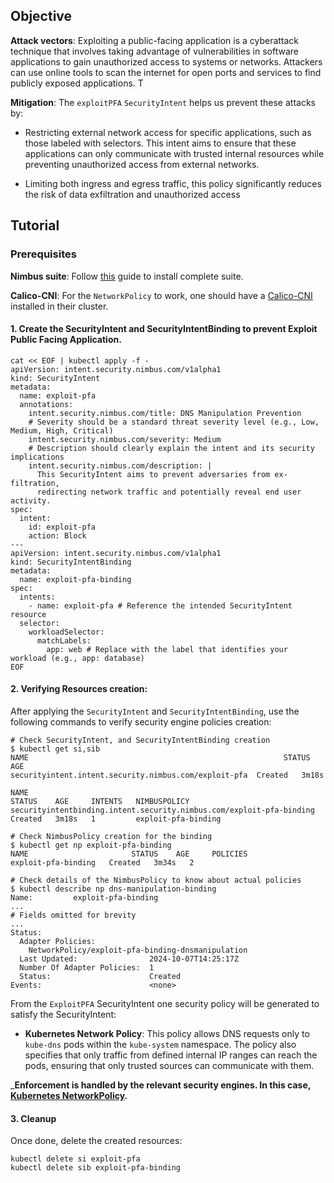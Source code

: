 ## Objective

**Attack vectors**: Exploiting a public-facing application is a cyberattack technique that involves taking advantage of vulnerabilities in software applications to gain unauthorized access to systems or networks. Attackers can use online tools to scan the internet for open ports and services to find publicly exposed applications. T

**Mitigation**: The `exploitPFA` `SecurityIntent` helps us prevent these attacks by:
 
- Restricting external network access for specific applications, such as those labeled with selectors. This intent aims to ensure that these applications can only communicate with trusted internal resources while preventing unauthorized access from external networks.

- Limiting both ingress and egress traffic, this policy significantly reduces the risk of data exfiltration and unauthorized access

## Tutorial

### Prerequisites

**Nimbus suite**: Follow [this](../../deployments/nimbus/Readme.md) guide to install complete suite.

**Calico-CNI**: For the `NetworkPolicy` to work, one should have a [Calico-CNI](https://docs.tigera.io/calico/latest/getting-started/kubernetes/self-managed-onprem/onpremises)  installed in their cluster.

#### 1. Create the SecurityIntent and SecurityIntentBinding to prevent Exploit Public Facing Application.

```shell
cat << EOF | kubectl apply -f -
apiVersion: intent.security.nimbus.com/v1alpha1
kind: SecurityIntent
metadata:
  name: exploit-pfa
  annotations:
    intent.security.nimbus.com/title: DNS Manipulation Prevention
    # Severity should be a standard threat severity level (e.g., Low, Medium, High, Critical)
    intent.security.nimbus.com/severity: Medium
    # Description should clearly explain the intent and its security implications
    intent.security.nimbus.com/description: |
      This SecurityIntent aims to prevent adversaries from ex-filtration,
      redirecting network traffic and potentially reveal end user activity.
spec:
  intent:
    id: exploit-pfa
    action: Block
---
apiVersion: intent.security.nimbus.com/v1alpha1
kind: SecurityIntentBinding
metadata:
  name: exploit-pfa-binding
spec:
  intents:
    - name: exploit-pfa # Reference the intended SecurityIntent resource
  selector:
    workloadSelector:
      matchLabels:
        app: web # Replace with the label that identifies your workload (e.g., app: database)
EOF
```

#### 2. Verifying Resources creation:

After applying the `SecurityIntent` and `SecurityIntentBinding`, use the following commands to verify security engine
policies creation:

```shell
# Check SecurityIntent, and SecurityIntentBinding creation
$ kubectl get si,sib
NAME                                                         STATUS    AGE
securityintent.intent.security.nimbus.com/exploit-pfa  Created   3m18s

NAME                                                                        STATUS    AGE     INTENTS   NIMBUSPOLICY
securityintentbinding.intent.security.nimbus.com/exploit-pfa-binding   Created   3m18s   1         exploit-pfa-binding

# Check NimbusPolicy creation for the binding
$ kubectl get np exploit-pfa-binding
NAME                       STATUS    AGE     POLICIES
exploit-pfa-binding   Created   3m34s   2

# Check details of the NimbusPolicy to know about actual policies
$ kubectl describe np dns-manipulation-binding
Name:         exploit-pfa-binding
...
# Fields omitted for brevity
...
Status:
  Adapter Policies:
    NetworkPolicy/exploit-pfa-binding-dnsmanipulation
  Last Updated:                2024-10-07T14:25:17Z
  Number Of Adapter Policies:  1
  Status:                      Created
Events:                        <none>
```

From the `ExploitPFA` SecurityIntent one security policy will be generated to satisfy the SecurityIntent:

- **Kubernetes Network Policy**: This policy allows DNS requests only to `kube-dns` pods within the `kube-system`
  namespace. The policy also specifies that only traffic from defined internal IP ranges can reach the pods, ensuring that only trusted sources can communicate with them.


_**Enforcement is handled by the relevant security engines. In this case, [Kubernetes NetworkPolicy](https://kubernetes.io/docs/concepts/services-networking/network-policies/).**

#### 3. Cleanup

Once done, delete the created resources:

```shell
kubectl delete si exploit-pfa
kubectl delete sib exploit-pfa-binding
```